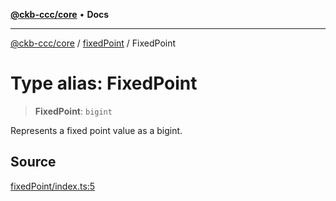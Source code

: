 [**@ckb-ccc/core**](README.md) • **Docs**

***

[@ckb-ccc/core](README.md) / [fixedPoint](fixedPoint.md) / FixedPoint

# Type alias: FixedPoint

> **FixedPoint**: `bigint`

Represents a fixed point value as a bigint.

## Source

[fixedPoint/index.ts:5](https://github.com/SpectreMercury/ccc/blob/1b34760fdeb60ebebc0a7e641c12ef11dff1e7d0/packages/core/src/fixedPoint/index.ts#L5)
